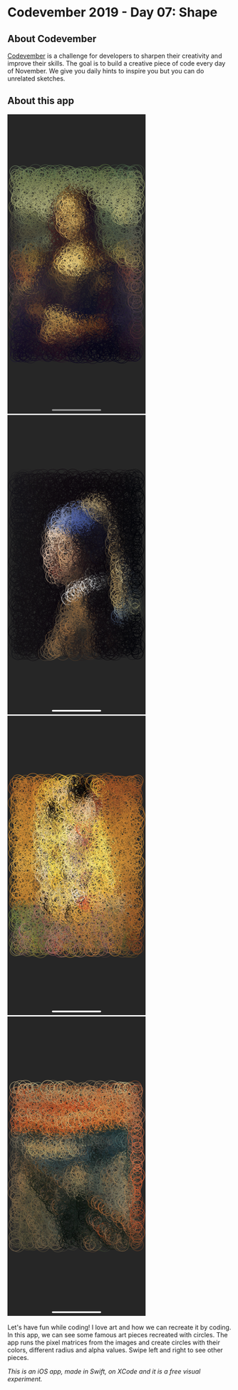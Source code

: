 # Codevember 2019 - Day 07: Shape

## About Codevember
[Codevember](http://codevember.xyz) is a challenge for developers to sharpen their creativity and improve their skills. The goal is to build a creative piece of code every day of November. We give you daily hints to inspire you but you can do unrelated sketches.

## About this app
![preview image](/images/07_shape.PNG) ![preview image](/images/07_shape_b.PNG) ![preview image](/images/07_shape_c.PNG) ![preview image](/images/07_shape_d.PNG)

Let's have fun while coding! I love art and how we can recreate it by coding. In this app, we can see some famous art pieces recreated with circles. The app runs the pixel matrices from the images and create circles with their colors, different radius and alpha values. Swipe left and right to see other pieces.

_This is an iOS app, made in Swift, on XCode and it is a free visual experiment._
